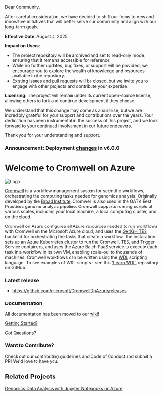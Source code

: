 Dear Community,

After careful consideration, we have decided to shift our focus to new and innovative initiatives that will better serve our community and align with our long-term goals.

**Effective Date**: August 4, 2025

**Impact on Users**:
- The project repository will be archived and set to read-only mode, ensuring that it remains accessible for reference.
- While no further updates, bug fixes, or support will be provided, we encourage you to explore the wealth of knowledge and resources available in the repository.
- Existing issues and pull requests will be closed, but we invite you to engage with other projects and contribute your expertise.
  
**Licensing**: The project will remain under its current open-source license, allowing others to fork and continue development if they choose.


We understand that this change may come as a surprise, but we are incredibly grateful for your support and contributions over the years. Your dedication has been instrumental in the success of this project, and we look forward to your continued involvement in our future endeavors.

Thank you for your understanding and support.


### Announcement: Deployment [changes](https://github.com/microsoft/CromwellOnAzure/wiki/6.0.0-Migration-Guide) in v6.0.0

# Welcome to Cromwell on Azure
![Logo](/docs/screenshots/logo.png)

[Cromwell](https://cromwell.readthedocs.io/en/stable/) is a workflow management system for scientific workflows, orchestrating the computing tasks needed for genomics analysis. Originally developed by the [Broad Institute](https://github.com/broadinstitute/cromwell), Cromwell is also used in the GATK Best Practices genome analysis pipeline. Cromwell supports running scripts at various scales, including your local machine, a local computing cluster, and on the cloud. <br />

Cromwell on Azure configures all Azure resources needed to run workflows with Cromwell on the Microsoft Azure cloud, and uses the [GA4GH TES](https://cromwell.readthedocs.io/en/develop/backends/TES/) backend for orchestrating the tasks that create a workflow. The installation sets up an Azure Kubernetes cluster to run the Cromwell, TES, and Trigger Service containers, and uses the Azure Batch PaaS service to execute each task in a workflow in its own VM, enabling scale-out to thousands of machines. Cromwell workflows can be written using the [WDL](https://github.com/openwdl/wdl) scripting language. To see examples of WDL scripts - see this ['Learn WDL'](https://github.com/openwdl/learn-wdl) repository on GitHub.<br />

### Latest release
 * https://github.com/microsoft/CromwellOnAzure/releases

### Documentation
All documentation has been moved to our [wiki](https://github.com/microsoft/CromwellOnAzure/wiki)!




[Getting Started?](https://github.com/microsoft/CromwellOnAzure/wiki/Getting-Started)

[Got Questions?](https://github.com/microsoft/CromwellOnAzure/wiki/FAQ-And-Troubleshooting)

### Want to Contribute?
Check out our [contributing guidelines](https://github.com/microsoft/CromwellOnAzure/blob/main/docs/contributing.md) and [Code of Conduct](https://github.com/microsoft/CromwellOnAzure/blob/main/CODE_OF_CONDUCT.md) and submit a PR! We'd love to have you.

## Related Projects

[Genomics Data Analysis with Jupyter Notebooks on Azure](https://github.com/microsoft/genomicsnotebook)<br/>
